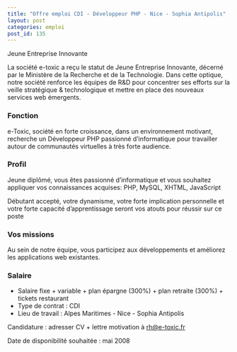 ```yaml
---
title: "Offre emploi CDI - Développeur PHP - Nice - Sophia Antipolis"
layout: post
categories: emploi
post_id: 135
---
```

Jeune Entreprise Innovante

La société e-toxic a reçu le statut de Jeune Entreprise Innovante, décerné par le Ministère de la Recherche et de la Technologie.  Dans cette optique, notre société renforce les équipes de  R&amp;D pour  concentrer ses efforts sur la veille stratégique &amp; technologique et mettre en place des nouveaux services web émergents.

### Fonction ###
e-Toxic, société en forte croissance, dans un environnement motivant, recherche un Développeur PHP  passionné d’informatique pour travailler autour de communautés virtuelles à très forte audience.

### Profil ###
Jeune diplômé, vous êtes passionné d’informatique et vous souhaitez appliquer vos connaissances acquises: PHP, MySQL, XHTML, JavaScript

Débutant accepté, votre dynamisme, votre forte implication personnelle et votre forte capacité d’apprentissage seront vos atouts pour réussir sur ce poste

### Vos missions ###
Au sein de notre équipe, vous participez aux développements et améliorez les applications web existantes.

### Salaire ###
- Salaire fixe + variable + plan épargne (300%) + plan retraite (300%) + tickets restaurant
- Type de contrat : CDI
- Lieu de travail : Alpes Maritimes - Nice - Sophia Antipolis

Candidature : adresser CV + lettre motivation à <rh@e-toxic.fr> 

Date de disponibilité souhaitée : mai 2008


